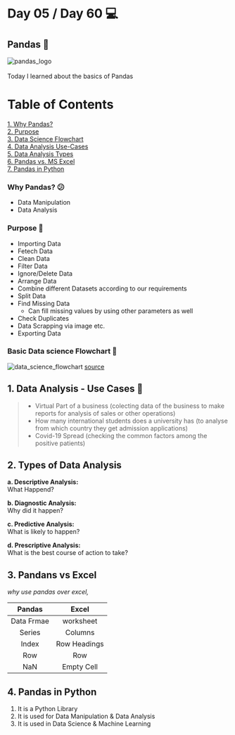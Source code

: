 # Day 05 / Day 60 💻
## Pandas 🐼
![pandas_logo](https://miro.medium.com/v2/resize:fit:481/1*n_ms1q5YoHAQXXUIfeADKQ.png)\
\
Today I learned about the basics of Pandas

# **Table of Contents**
[1. Why Pandas?](#why-pandas-😕)\
[2. Purpose](#purpose-🚩)\
[3. Data Science Flowchart](#basic-data-science-flowchart-🚗)\
[4. Data Analysis Use-Cases](#1-data-analysis---use-cases-🧪)\
[5. Data Analysis Types](#2-types-of-data-analysis)\
[6. Pandas vs. MS Excel](#3-pandans-vs-excel)\
[7. Pandas in Python](#4-pandas-in-python)

### **Why Pandas? 😕**
* Data Manipulation
* Data Analysis

### **Purpose 🚩**
* Importing Data
* Fetech Data
* Clean Data
* Filter Data
* Ignore/Delete Data
* Arrange Data
* Combine different Datasets according to our requirements
* Split Data
* Find Missing Data
    * Can fill missing values by using other parameters as well
* Check Duplicates
* Data Scrapping via image etc.
* Exporting Data

### **Basic Data science Flowchart 🚗**
![data_science_flowchart](https://blog.dataiku.com/hubfs/DAC_7+Fundamental+Steps+to+Complete+a+Data+Analytics+Project-1.png)
[source](https://blog.dataiku.com/hubfs/DAC_7+Fundamental+Steps+to+Complete+a+Data+Analytics+Project-1.png)

## **1. Data Analysis - Use Cases 🧪**
> * Virtual Part of a business (colecting data of the business to make reports for analysis of sales or other operations)
> * How many international students does a university has (to analyse from which country they get admission applications)
> * Covid-19 Spread (checking the common factors among the positive patients)

## **2. Types of Data Analysis**
**a. Descriptive Analysis:**\
What Happend?

**b. Diagnostic Analysis:**\
Why did it happen?

**c. Predictive Analysis:**\
What is likely to happen?

**d. Prescriptive Analysis:**\
What is the best course of action to take?

## **3. Pandans vs Excel** 
_why use pandas over excel,_

| Pandas | Excel |
| :------: | :-----: |
|Data Frmae|worksheet|
|Series|Columns|
|Index|Row Headings|
|Row|Row|
|NaN|Empty Cell|

## **4. Pandas in Python**
1. It is a Python Library
2. It is used for Data Manipulation & Data Analysis
3. It is used in Data Science & Machine Learning



